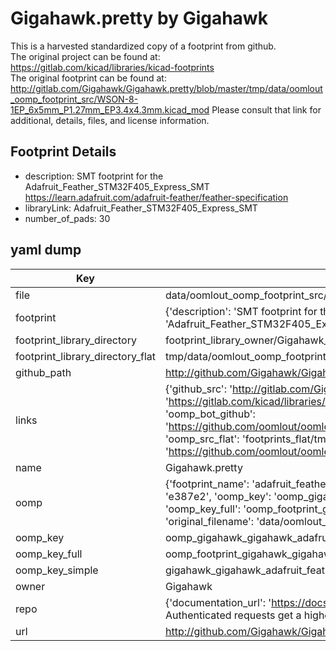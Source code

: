# Gigahawk.pretty by Gigahawk  
This is a harvested standardized copy of a footprint from github.  
The original project can be found at:  
https://gitlab.com/kicad/libraries/kicad-footprints  
The original footprint can be found at:
http://gitlab.com/Gigahawk/Gigahawk.pretty/blob/master/tmp/data/oomlout_oomp_footprint_src/WSON-8-1EP_6x5mm_P1.27mm_EP3.4x4.3mm.kicad_mod
Please consult that link for additional, details, files, and license information.  
## Footprint Details
* description: SMT footprint for the Adafruit_Feather_STM32F405_Express_SMT https://learn.adafruit.com/adafruit-feather/feather-specification  
* libraryLink: Adafruit_Feather_STM32F405_Express_SMT  
* number_of_pads: 30  
## yaml dump  
| Key | Value |  
| --- | --- |  
| file | data/oomlout_oomp_footprint_src/Gigahawk.pretty/Adafruit_Feather_STM32F405_Express_SMT.kicad_mod |  
| footprint | {'description': 'SMT footprint for the Adafruit_Feather_STM32F405_Express_SMT https://learn.adafruit.com/adafruit-feather/feather-specification', 'libraryLink': 'Adafruit_Feather_STM32F405_Express_SMT', 'number_of_pads': 30} |  
| footprint_library_directory | footprint_library_owner/Gigahawk_Gigahawk.pretty |  
| footprint_library_directory_flat | tmp/data/oomlout_oomp_footprint_src/footprints_flat/gigahawk_gigahawk_adafruit_feather_stm32f405_express_smt/working |  
| github_path | http://github.com/Gigahawk/Gigahawk.pretty/blob/master/tmp/data/oomlout_oomp_footprint_src/Adafruit_Feather_STM32F405_Express_SMT.kicad_mod |  
| links | {'github_src': 'http://gitlab.com/Gigahawk/Gigahawk.pretty/blob/master/tmp/data/oomlout_oomp_footprint_src/WSON-8-1EP_6x5mm_P1.27mm_EP3.4x4.3mm.kicad_mod', 'github_src_repo': 'https://gitlab.com/kicad/libraries/kicad-footprints', 'oomp_bot': 'tmp/data/oomlout_oomp_footprint_src/footprints/gigahawk_gigahawk_adafruit_feather_stm32f405_express_smt/working', 'oomp_bot_github': 'https://github.com/oomlout/oomlout_oomp_footprint_bot/tree/main/tmp/data/oomlout_oomp_footprint_src/footprints/gigahawk_gigahawk_adafruit_feather_stm32f405_express_smt/working', 'oomp_src_flat': 'footprints_flat/tmp/data/oomlout_oomp_footprint_src/footprints_flat/gigahawk_gigahawk_adafruit_feather_stm32f405_express_smt/working', 'oomp_src_flat_github': 'https://github.com/oomlout/oomlout_oomp_footprint_src/tree/main/tmp/data/oomlout_oomp_footprint_src/footprints_flat/gigahawk_gigahawk_adafruit_feather_stm32f405_express_smt/working'} |  
| name | Gigahawk.pretty |  
| oomp | {'footprint_name': 'adafruit_feather_stm32f405_express_smt', 'library_name': 'gigahawk', 'md5': 'e387e26ec4e5f09279fe8107ee505b75', 'md5_10': 'e387e26ec4', 'md5_5': 'e387e', 'md5_6': 'e387e2', 'oomp_key': 'oomp_gigahawk_gigahawk_adafruit_feather_stm32f405_express_smt', 'oomp_key_extra': 'oomp_footprint_gigahawk_gigahawk_adafruit_feather_stm32f405_express_smt', 'oomp_key_full': 'oomp_footprint_gigahawk_gigahawk_adafruit_feather_stm32f405_express_smt_e387e2', 'oomp_key_simple': 'gigahawk_gigahawk_adafruit_feather_stm32f405_express_smt', 'original_filename': 'data/oomlout_oomp_footprint_src/Gigahawk.pretty/Adafruit_Feather_STM32F405_Express_SMT.kicad_mod', 'owner_name': 'gigahawk'} |  
| oomp_key | oomp_gigahawk_gigahawk_adafruit_feather_stm32f405_express_smt |  
| oomp_key_full | oomp_footprint_gigahawk_gigahawk_adafruit_feather_stm32f405_express_smt |  
| oomp_key_simple | gigahawk_gigahawk_adafruit_feather_stm32f405_express_smt |  
| owner | Gigahawk |  
| repo | {'documentation_url': 'https://docs.github.com/rest/overview/resources-in-the-rest-api#rate-limiting', 'message': "API rate limit exceeded for 84.66.142.224. (But here's the good news: Authenticated requests get a higher rate limit. Check out the documentation for more details.)"} |  
| url | http://github.com/Gigahawk/Gigahawk.pretty |  

